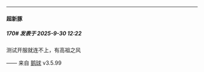 ﻿
*****

####  超新豚  
##### 170#       发表于 2025-9-30 12:22

测试开服就连不上，有高祖之风

—— 来自 [鹅球](https://www.pgyer.com/GcUxKd4w) v3.5.99

